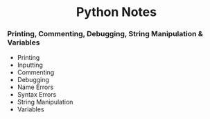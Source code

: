 <h1 align="center">Python Notes</h1>

### Printing, Commenting, Debugging, String Manipulation & Variables

- Printing
- Inputting
- Commenting
- Debugging
- Name Errors
- Syntax Errors
- String Manipulation
- Variables
